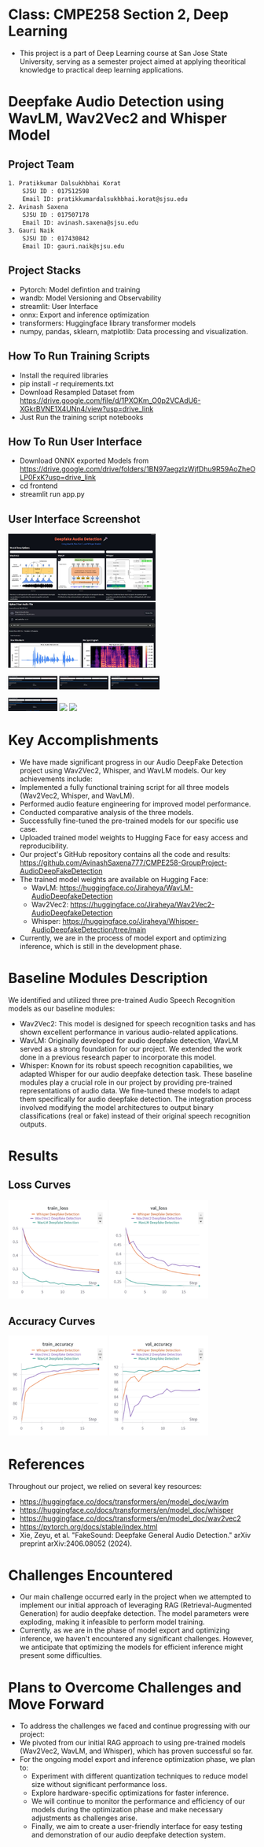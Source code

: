 # Class: CMPE258 Section 2, Deep Learning
* This project is a part of Deep Learning course at San Jose State University, serving as a semester project aimed at applying theoritical knowledge to practical deep learning applications.


# Deepfake Audio Detection using WavLM, Wav2Vec2 and Whisper Model

## Project Team
    1. Pratikkumar Dalsukhbhai Korat
        SJSU ID : 017512598
        Email ID: pratikkumardalsukhbhai.korat@sjsu.edu
    2. Avinash Saxena
        SJSU ID : 017507178 
        Email ID: avinash.saxena@sjsu.edu
    3. Gauri Naik
        SJSU ID : 017430842
        Email ID: gauri.naik@sjsu.edu

## Project Stacks

  * Pytorch: Model defintion and training
  * wandb: Model Versioning and Observability
  * streamlit: User Interface
  * onnx: Export and inference optimization
  * transformers: Huggingface library transformer models
  * numpy, pandas, sklearn, matplotlib: Data processing and visualization.

## How To Run Training Scripts
  * Install the required libraries
  * pip install -r requirements.txt
  * Download Resampled Dataset from
    https://drive.google.com/file/d/1PXOKm_O0p2VCAdU6-XGkrBVNE1X4UNn4/view?usp=drive_link
  * Just Run the training script notebooks

## How To Run User Interface
  * Download ONNX exported Models from https://drive.google.com/drive/folders/1BN97aegzlzWjfDhu9R59AoZheOLP0FxK?usp=drive_link 
  * cd frontend
  * streamlit run app.py

## User Interface Screenshot

<p float="left">
  <img src="/frontend/images/1.jpeg" width="300" />
  <img src="/frontend/images/2.jpeg" width="300" /> 
</p>

<p float="left">
  <img src="/frontend/images/real1.jpeg" width="100" />
  <img src="/frontend/images/real2.jpeg" width="100" /> 
  <img src="/frontend/images/real3.jpeg" width="100" />
</p>

<p float="left">
  <img src="/frontend/images/Fake1.jpeg" width="100" />
  <img src="/frontend/images/Fake2.png" width="100" /> 
  <img src="/frontend/images/Fake3.png" width="100" />
</p>

# Key Accomplishments
* We have made significant progress in our Audio DeepFake Detection project using Wav2Vec2, Whisper, and WavLM models. Our key achievements include:
* Implemented a fully functional training script for all three models (Wav2Vec2, Whisper, and WavLM).
* Performed audio feature engineering for improved model performance.
* Conducted comparative analysis of the three models.
* Successfully fine-tuned the pre-trained models for our specific use case.
* Uploaded trained model weights to Hugging Face for easy access and reproducibility.
* Our project's GitHub repository contains all the code and results: https://github.com/AvinashSaxena777/CMPE258-GroupProject-AudioDeepFakeDetection
* The trained model weights are available on Hugging Face:
  * WavLM: https://huggingface.co/Jiraheya/WavLM-AudioDeepfakeDetection
  * Wav2Vec2: https://huggingface.co/Jiraheya/Wav2Vec2-AudioDeepfakeDetection
  * Whisper: https://huggingface.co/Jiraheya/Whisper-AudioDeepfakeDetection/tree/main
* Currently, we are in the process of model export and optimizing inference, which is still in the development phase.

# Baseline Modules Description
We identified and utilized three pre-trained Audio Speech Recognition models as our baseline modules:
* Wav2Vec2: This model is designed for speech recognition tasks and has shown excellent performance in various audio-related applications.
* WavLM: Originally developed for audio deepfake detection, WavLM served as a strong foundation for our project. We extended the work done in a previous research paper to incorporate this model.
* Whisper: Known for its robust speech recognition capabilities, we adapted Whisper for our audio deepfake detection task.
These baseline modules play a crucial role in our project by providing pre-trained representations of audio data. We fine-tuned these models to adapt them specifically for audio deepfake detection. The integration process involved modifying the model architectures to output binary classifications (real or fake) instead of their original speech recognition outputs.

# Results
## Loss Curves
<p float="left">
<img src="Images/train_loss_metrics.png" alt="Training Loss Curve" width="40%"> <img src="Images/val_loss_metrics.png" alt="Test Loss Curve" width="40%">
</p>

## Accuracy Curves
<p float="left">
<img src="Images/train_accuracy_metrics.png" alt="Training Accuracy Curve" width="40%"> <img src="Images/val_accuracy_metrics.png" alt="Test Accuracy Curve" width="40%">
</p>





# References
Throughout our project, we relied on several key resources:
* https://huggingface.co/docs/transformers/en/model_doc/wavlm
* https://huggingface.co/docs/transformers/en/model_doc/whisper
* https://huggingface.co/docs/transformers/en/model_doc/wav2vec2
* https://pytorch.org/docs/stable/index.html
* Xie, Zeyu, et al. "FakeSound: Deepfake General Audio Detection." arXiv preprint arXiv:2406.08052 (2024).

# Challenges Encountered
* Our main challenge occurred early in the project when we attempted to implement our initial approach of leveraging RAG (Retrieval-Augmented Generation) for audio deepfake detection. The model parameters were exploding, making it infeasible to perform model training.
* Currently, as we are in the phase of model export and optimizing inference, we haven't encountered any significant challenges. However, we anticipate that optimizing the models for efficient inference might present some difficulties.

# Plans to Overcome Challenges and Move Forward
* To address the challenges we faced and continue progressing with our project:
* We pivoted from our initial RAG approach to using pre-trained models (Wav2Vec2, WavLM, and Whisper), which has proven successful so far.
* For the ongoing model export and inference optimization phase, we plan to:
  * Experiment with different quantization techniques to reduce model size without significant performance loss.
  * Explore hardware-specific optimizations for faster inference.
  * We will continue to monitor the performance and efficiency of our models during the optimization phase and make necessary adjustments as challenges arise.
  * Finally, we aim to create a user-friendly interface for easy testing and demonstration of our audio deepfake detection system.
